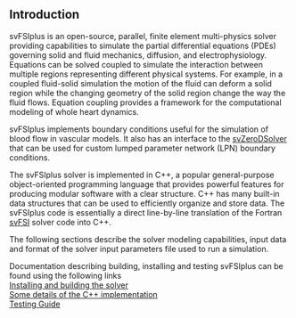 ## Introduction 

svFSIplus is an open-source, parallel, finite element multi-physics solver providing capabilities to simulate 
the partial differential equations (PDEs) governing solid and fluid mechanics, diffusion, and electrophysiology. Equations 
can be solved coupled to simulate the interaction between multiple regions representing different physical systems. For example, 
in a coupled fluid-solid simulation the motion of the fluid can deform a solid region while the changing geometry of the solid 
region change the way the fluid flows. Equation coupling provides a framework for the computational modeling of whole heart dynamics.

svFSIplus implements boundary conditions useful for the simulation of blood flow in vascular models. It also has an 
interface to the [svZeroDSolver](https://github.com/SimVascular/svZeroDSolver) that can be used for custom lumped parameter network 
(LPN) boundary conditions. 

The svFSIplus solver is implemented in C++, a popular general-purpose object-oriented programming language that provides powerful 
features for producing modular software with a clear structure. C++ has many built-in data structures that can be used to efficiently 
organize and store data. The svFSIplus code is essentially a direct line-by-line translation of the Fortran 
[svFSI](https://github.com/SimVascular/svFSI) solver code into C++. 

The following sections describe the solver modeling capabilities, input data and format of the solver input parameters file 
used to run a simulation.

Documentation describing building, installing and testing svFSIplus can be found using the following links 
<br> [Installing and building the solver](https://simvascular.github.io/svFSIplus/index.html)
<br> [Some details of the C++ implementation](https://simvascular.github.io/svFSIplus/implementation.html)
<br> [Testing Guide](https://simvascular.github.io/svFSIplus/testing.html)


